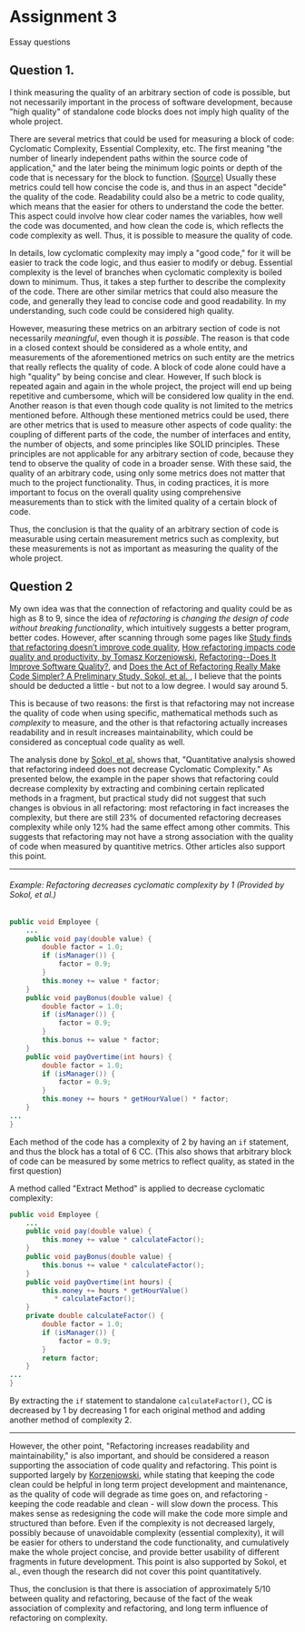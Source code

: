# Assignment 3

Essay questions

## Question 1.



I think measuring the quality of an arbitrary section of code is possible, but not necessarily important in the process of software development, because "high quality" of standalone code blocks does not imply high quality of the whole project.

There are several metrics that could be used for measuring a block of code: Cyclomatic Complexity, Essential Complexity, etc. The first meaning "the number of linearly independent paths within the source code of application," and the later being the minimum logic points or depth of the code that is necessary for the block to function. [(Source)](https://airbrake.io/blog/metrics/code-quality-metrics-management) Usually these metrics could tell how concise the code is, and thus in an aspect "decide" the quality of the code. Readability could also be a metric to code quality, which means that the easier for others to understand the code the better. This aspect could involve how clear coder names the variables, how well the code was documented, and how clean the code is, which reflects the code complexity as well. Thus, it is possible to measure the quality of code. 

In details, low cyclomatic complexity may imply a "good code," for it will be easier to track the code logic, and thus easier to modify or debug. Essential complexity is the level of branches when cyclomatic complexity is boiled down to minimum. Thus, it takes a step further to describe the complexity of the code. There are other similar metrics that could also measure the code, and generally they lead to concise code and good readability. In my understanding, such code could be considered high quality.

However, measuring these metrics on an arbitrary section of code is not necessarily *meaningful*, even though it is *possible*. The reason is that code in a closed context should be considered as a whole entity, and measurements of the aforementioned metrics on such entity are the metrics that really reflects the quality of code. A block of code alone could have a high "quality" by being concise and clear.  However, If such block is repeated again and again in the whole project, the project will end up being repetitive and cumbersome, which will be considered low quality in the end. Another reason is that even though code quality is not limited to the metrics mentioned before. Although these mentioned metrics could be used, there are other metrics that is used to measure other aspects of code quality: the coupling of different parts of the code, the number of interfaces and entity, the number of objects, and some principles like SOLID principles. These principles are not applicable for any arbitrary section of code, because they tend to observe the quality of code in a broader sense. With these said, the quality of an arbitrary code, using only some metrics does not matter that much to the project functionality. Thus, in coding practices, it is more important to focus on the overall quality using comprehensive measurements than to stick with the limited quality of a certain block of code.

Thus, the conclusion is that the quality of an arbitrary section of code is measurable using certain measurement metrics such as complexity, but these measurements is not as important as measuring the quality of the whole project.

## Question 2

My own idea was that the connection of refactoring and quality could be as high as 8 to 9, since the idea of *refactoring* is *changing the design of code without breaking functionality*, which intuitively suggests a better program, better codes. However, after scanning through some pages like [Study finds that refactoring doesn’t improve code quality](https://www.itworld.com/article/2891140/study-finds-that-refactoring-doesn-t-improve-code-quality.html), [How refactoring impacts code quality and productivity, by Tomasz Korzeniowski](https://blog.codebeat.co/how-refactoring-impacts-code-quality-and-productivity-473941a9d7fb), [Refactoring--Does It Improve Software Quality?](https://ieeexplore.ieee.org/document/4273477/), and [Does the Act of Refactoring Really Make Code Simpler? A Preliminary Study, Sokol, et al. ](http://www.mauricioaniche.com/wp-content/uploads/2013/04/wbma2013-refactoring1.pdf), I believe that the points should be deducted a little - but not to a low degree. I would say around 5.

This is because of two reasons: the first is that refactoring may not increase the quality of code when using specific, mathematical methods such as *complexity* to measure, and the other is that refactoring actually increases readability and in result increases maintainability, which could be considered as conceptual code quality as well. 

The analysis done by [Sokol, et al.](http://www.mauricioaniche.com/wp-content/uploads/2013/04/wbma2013-refactoring1.pdf) shows that, "Quantitative analysis showed that refactoring indeed does not decrease Cyclomatic Complexity." As presented below, the example in the paper shows that refactoring could decrease complexity by extracting and combining certain replicated methods in a fragment, but practical study did not suggest that such changes is obvious in all refactoring: most refactoring in fact increases the complexity, but there are still 23% of documented refactoring decreases complexity while only 12% had the same effect among other commits. This suggests that refactoring may not have a strong association with the quality of code when measured by quantitive metrics. Other articles also support this point. 

---

###### Example: Refactoring decreases cyclomatic complexity by 1 (Provided by Sokol, et al.)

```java
public void Employee {
    ...
    public void pay(double value) {
        double factor = 1.0;
        if (isManager()) {
            factor = 0.9;
        }
        this.money += value * factor;
    }
    public void payBonus(double value) {       
        double factor = 1.0;
        if (isManager()) {
            factor = 0.9;
        }
        this.bonus += value * factor;
    }
    public void payOvertime(int hours) {
        double factor = 1.0;
        if (isManager()) {
            factor = 0.9;
        }
        this.money += hours * getHourValue() * factor;
    }
... 
}
```

Each method of the code has a complexity of 2 by having an ```if``` statement, and thus the block has a total of 6 CC. (This also shows that arbitrary block of code can be measured by some metrics to reflect quality, as stated in the first question)

A method called "Extract Method" is applied to decrease cyclomatic complexity:

```java
public void Employee {
    ...
    public void pay(double value) {
        this.money += value * calculateFactor();
    }
    public void payBonus(double value) {
        this.bonus += value * calculateFactor();
    }
    public void payOvertime(int hours) {
        this.money += hours * getHourValue()
           * calculateFactor();
    }
    private double calculateFactor() {
        double factor = 1.0;
        if (isManager()) {
            factor = 0.9;
        }
        return factor;
    }
... 
}
```

By extracting the ```if``` statement to standalone ```calculateFactor()```, CC is decreased by 1 by decreasing 1 for each original method and adding another method of complexity 2.

---

However, the other point, "Refactoring increases readability and maintainability," is also important, and should be considered a reason supporting the association of code quality and refactoring. This point is supported largely by [Korzeniowski](https://blog.codebeat.co/how-refactoring-impacts-code-quality-and-productivity-473941a9d7fb), while stating that keeping the code clean could be helpful in long term project development and maintenance, as the quality of code will degrade as time goes on, and refactoring - keeping the code readable and clean - will slow down the process. This makes sense as redesigning the code will make the code more simple and structured than before. Even if the complexity is not decreased largely, possibly because of unavoidable complexity (essential complexity), it will be easier for others to understand the code functionality, and cumulatively make the whole project concise, and provide better usability of different fragments in future development. This point is also supported by Sokol, et al., even though the research did not cover this point quantitatively.

Thus, the conclusion is that there is association of approximately 5/10 between quality and refactoring, because of the fact of the weak association of complexity and refactoring, and long term influence of refactoring on complexity.